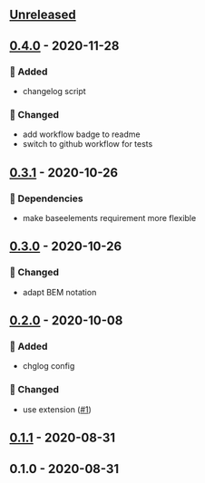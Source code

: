 <a name="unreleased"></a>
## [Unreleased]


<a name="0.4.0"></a>
## [0.4.0] - 2020-11-28
### 🍰 Added
- changelog script

### 🔧 Changed
- add workflow badge to readme
- switch to github workflow for tests


<a name="0.3.1"></a>
## [0.3.1] - 2020-10-26
### 🧬 Dependencies
- make baseelements requirement more flexible


<a name="0.3.0"></a>
## [0.3.0] - 2020-10-26
### 🔧 Changed
- adapt BEM notation


<a name="0.2.0"></a>
## [0.2.0] - 2020-10-08
### 🍰 Added
- chglog config

### 🔧 Changed
- use extension ([#1](https://github.com/syntro-opensource/silverstripe-elemental-bootstrap-alertsection/issues/1))


<a name="0.1.1"></a>
## [0.1.1] - 2020-08-31

<a name="0.1.0"></a>
## 0.1.0 - 2020-08-31

[Unreleased]: https://github.com/syntro-opensource/silverstripe-elemental-bootstrap-alertsection/compare/0.4.0...HEAD
[0.4.0]: https://github.com/syntro-opensource/silverstripe-elemental-bootstrap-alertsection/compare/0.3.1...0.4.0
[0.3.1]: https://github.com/syntro-opensource/silverstripe-elemental-bootstrap-alertsection/compare/0.3.0...0.3.1
[0.3.0]: https://github.com/syntro-opensource/silverstripe-elemental-bootstrap-alertsection/compare/0.2.0...0.3.0
[0.2.0]: https://github.com/syntro-opensource/silverstripe-elemental-bootstrap-alertsection/compare/0.1.1...0.2.0
[0.1.1]: https://github.com/syntro-opensource/silverstripe-elemental-bootstrap-alertsection/compare/0.1.0...0.1.1
